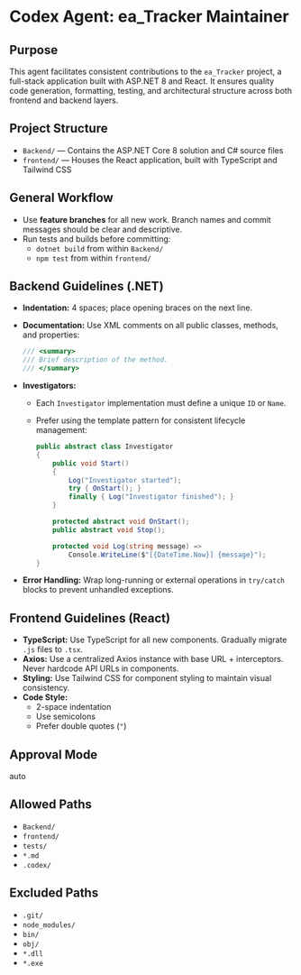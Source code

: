 # Codex Agent: ea_Tracker Maintainer

## Purpose
This agent facilitates consistent contributions to the `ea_Tracker` project, a full-stack application built with ASP.NET 8 and React. It ensures quality code generation, formatting, testing, and architectural structure across both frontend and backend layers.

## Project Structure
- `Backend/` — Contains the ASP.NET Core 8 solution and C# source files
- `frontend/` — Houses the React application, built with TypeScript and Tailwind CSS

## General Workflow
- Use **feature branches** for all new work. Branch names and commit messages should be clear and descriptive.
- Run tests and builds before committing:
  - `dotnet build` from within `Backend/`
  - `npm test` from within `frontend/`

## Backend Guidelines (.NET)
- **Indentation:** 4 spaces; place opening braces on the next line.
- **Documentation:** Use XML comments on all public classes, methods, and properties:

  ```csharp
  /// <summary>
  /// Brief description of the method.
  /// </summary>
  ```

- **Investigators:**
  - Each `Investigator` implementation must define a unique `ID` or `Name`.
  - Prefer using the template pattern for consistent lifecycle management:

    ```csharp
    public abstract class Investigator
    {
        public void Start()
        {
            Log("Investigator started");
            try { OnStart(); }
            finally { Log("Investigator finished"); }
        }

        protected abstract void OnStart();
        public abstract void Stop();

        protected void Log(string message) =>
            Console.WriteLine($"[{DateTime.Now}] {message}");
    }
    ```

- **Error Handling:** Wrap long-running or external operations in `try/catch` blocks to prevent unhandled exceptions.

## Frontend Guidelines (React)
- **TypeScript:** Use TypeScript for all new components. Gradually migrate `.js` files to `.tsx`.
- **Axios:** Use a centralized Axios instance with base URL + interceptors. Never hardcode API URLs in components.
- **Styling:** Use Tailwind CSS for component styling to maintain visual consistency.
- **Code Style:**
  - 2-space indentation
  - Use semicolons
  - Prefer double quotes (`"`)

## Approval Mode
auto

## Allowed Paths
- `Backend/`
- `frontend/`
- `tests/`
- `*.md`
- `.codex/`

## Excluded Paths
- `.git/`
- `node_modules/`
- `bin/`
- `obj/`
- `*.dll`
- `*.exe`

